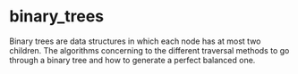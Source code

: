 # binary_trees
Binary trees are data structures in which each node has at most two children. The algorithms concerning to the different traversal methods to go through a binary tree and how to generate a perfect balanced one.
